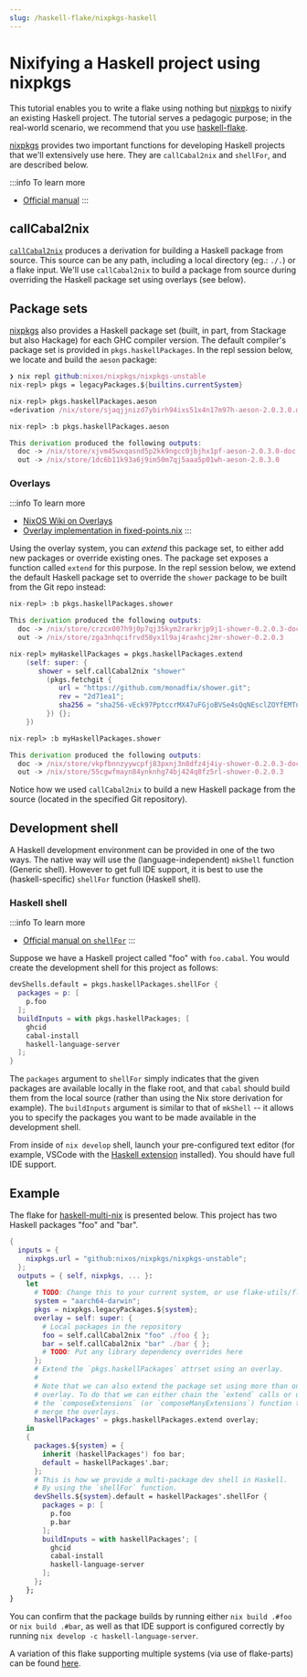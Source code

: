 ```yaml
---
slug: /haskell-flake/nixpkgs-haskell
---
```


# Nixifying a Haskell project using nixpkgs

This tutorial enables you to write a flake using nothing but [nixpkgs] to nixify an existing Haskell project. The tutorial serves a pedagogic purpose; in the real-world scenario, we recommend that you use [haskell-flake](/haskell-flake/start).

[nixpkgs] provides two important functions for developing Haskell projects that we'll extensively use here. They are `callCabal2nix` and `shellFor`, and are described below.

:::info To learn more
- [Official manual](https://nixos.org/manual/nixpkgs/unstable/#haskell)
:::

## callCabal2nix

[`callCabal2nix`](https://github.com/NixOS/nixpkgs/blob/master/pkgs/development/haskell-modules/make-package-set.nix) produces a derivation for building a Haskell package from source. This source can be any path, including a local directory (eg.: `./.`) or a flake input. We'll use `callCabal2nix` to build a package from source during overriding the Haskell package set using overlays (see below).

## Package sets

[nixpkgs] also provides a Haskell package set (built, in part, from Stackage but also Hackage) for each GHC compiler version. The default compiler's package set is provided in `pkgs.haskellPackages`. In the repl session below, we locate and build the `aeson` package:

```nix
❯ nix repl github:nixos/nixpkgs/nixpkgs-unstable
nix-repl> pkgs = legacyPackages.${builtins.currentSystem}

nix-repl> pkgs.haskellPackages.aeson
«derivation /nix/store/sjaqjjnizd7ybirh94ixs51x4n17m97h-aeson-2.0.3.0.drv»

nix-repl> :b pkgs.haskellPackages.aeson

This derivation produced the following outputs:
  doc -> /nix/store/xjvm45wxqasnd5p2kk9ngcc0jbjhx1pf-aeson-2.0.3.0-doc
  out -> /nix/store/1dc6b11k93a6j9im50m7qj5aaa5p01wh-aeson-2.0.3.0
```

### Overlays

:::info To learn more
- [NixOS Wiki on Overlays](https://nixos.wiki/wiki/Overlays)
- [Overlay implementation in fixed-points.nix](https://github.com/NixOS/nixpkgs/blob/master/lib/fixed-points.nix)
:::


Using the overlay system, you can *extend* this package set, to either add new packages or override existing ones. The package set exposes a function called `extend` for this purpose. In the repl session below, we extend the default Haskell package set to override the `shower` package to be built from the Git repo instead:

```nix
nix-repl> :b pkgs.haskellPackages.shower

This derivation produced the following outputs:
  doc -> /nix/store/crzcx007h9j0p7qj35kym2rarkrjp9j1-shower-0.2.0.3-doc
  out -> /nix/store/zga3nhqcifrvd58yx1l9aj4raxhcj2mr-shower-0.2.0.3

nix-repl> myHaskellPackages = pkgs.haskellPackages.extend 
    (self: super: {
       shower = self.callCabal2nix "shower" 
         (pkgs.fetchgit { 
            url = "https://github.com/monadfix/shower.git";
            rev = "2d71ea1"; 
            sha256 = "sha256-vEck97PptccrMX47uFGjoBVSe4sQqNEsclZOYfEMTns="; 
         }) {}; 
    })

nix-repl> :b myHaskellPackages.shower

This derivation produced the following outputs:
  doc -> /nix/store/vkpfbnnzyywcpfj83pxnj3n8dfz4j4iy-shower-0.2.0.3-doc
  out -> /nix/store/55cgwfmayn84ynknhg74bj424q8fz5rl-shower-0.2.0.3
```

Notice how we used `callCabal2nix` to build a new Haskell package from the source (located in the specified Git repository).

## Development shell

A Haskell development environment can be provided in one of the two ways. The native way will use the (language-independent) `mkShell` function (Generic shell). However to get full IDE support, it is best to use the (haskell-specific) `shellFor` function (Haskell shell).

### Haskell shell

:::info To learn more
- [Official manual on `shellFor`](https://nixos.org/manual/nixpkgs/unstable/#haskell-shellFor)
:::


Suppose we have a Haskell project called "foo" with `foo.cabal`. You would create the development shell for this project as follows:

```nix
devShells.default = pkgs.haskellPackages.shellFor {
  packages = p: [
    p.foo
  ];
  buildInputs = with pkgs.haskellPackages; [
    ghcid
    cabal-install
    haskell-language-server
  ];
}
```

The `packages` argument to `shellFor` simply indicates that the given packages are available locally in the flake root, and that `cabal` should build them from the local source (rather than using the Nix store derivation for example). The `buildInputs` argument is similar to that of `mkShell` -- it allows you to specify the packages you want to be made available in the development shell.

From inside of `nix develop` shell, launch your pre-configured text editor (for example, VSCode with the [Haskell extension](https://marketplace.visualstudio.com/items?itemName=haskell.haskell) installed). You should have full IDE support.

## Example

The flake for [haskell-multi-nix](https://github.com/srid/haskell-multi-nix) is presented below. This project has two Haskell packages "foo" and "bar".

```nix
{
  inputs = {
    nixpkgs.url = "github:nixos/nixpkgs/nixpkgs-unstable";
  };
  outputs = { self, nixpkgs, ... }:
    let
      # TODO: Change this to your current system, or use flake-utils/flake-parts.
      system = "aarch64-darwin";
      pkgs = nixpkgs.legacyPackages.${system};
      overlay = self: super: {
        # Local packages in the repository
        foo = self.callCabal2nix "foo" ./foo { };
        bar = self.callCabal2nix "bar" ./bar { };
        # TODO: Put any library dependency overrides here
      };
      # Extend the `pkgs.haskellPackages` attrset using an overlay.
      #
      # Note that we can also extend the package set using more than one
      # overlay. To do that we can either chain the `extend` calls or use
      # the `composeExtensions` (or `composeManyExtensions`) function to
      # merge the overlays.
      haskellPackages' = pkgs.haskellPackages.extend overlay;
    in
    {
      packages.${system} = {
        inherit (haskellPackages') foo bar;
        default = haskellPackages'.bar;
      };
      # This is how we provide a multi-package dev shell in Haskell.
      # By using the `shellFor` function.
      devShells.${system}.default = haskellPackages'.shellFor {
        packages = p: [
          p.foo
          p.bar
        ];
        buildInputs = with haskellPackages'; [
          ghcid
          cabal-install
          haskell-language-server
        ];
      };
    };
}
```

You can confirm that the package builds by running either `nix build .#foo` or `nix build .#bar`, as well as that IDE support is configured correctly by running `nix develop -c haskell-language-server`.

A variation of this flake supporting multiple systems (via use of flake-parts) can be found [here](https://github.com/srid/haskell-multi-nix/blob/nixpkgs/flake.nix).

[nixpkgs]: https://zero-to-nix.com/concepts/nixpkgs
